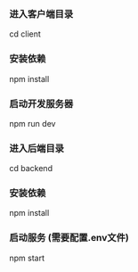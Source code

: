 ### 进入客户端目录
cd client

### 安装依赖
npm install

### 启动开发服务器
npm run dev

### 进入后端目录
cd backend

### 安装依赖
npm install

### 启动服务 (需要配置.env文件)
npm start
